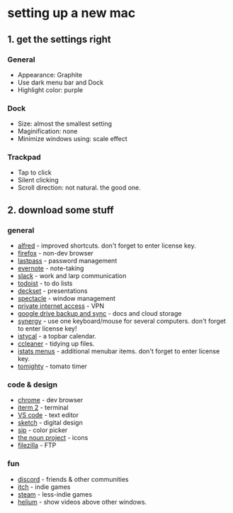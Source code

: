 # setting up a new mac

## 1. get the settings right
### General
- Appearance: Graphite
- Use dark menu bar and Dock
- Highlight color: purple
### Dock
- Size: almost the smallest setting
- Maginification: none
- Minimize windows using: scale effect
### Trackpad
- Tap to click
- Silent clicking
- Scroll direction: not natural. the good one.
## 2. download some stuff
### general
* [alfred](https://www.alfredapp.com/) - improved shortcuts. don't forget to enter license key.
* [firefox](https://www.mozilla.org/en-US/firefox/new/) - non-dev browser
* [lastpass](https://lastpass.com/misc_download2.php) - password management
* [evernote](https://evernote.com/download/) - note-taking
* [slack](https://slack.com/downloads) - work and larp communication
* [todoist](https://en.todoist.com/) - to do lists
* [deckset](https://www.deckset.com/) - presentations
* [spectacle](https://www.spectacleapp.com/) - window management
* [private internet access](https://www.privateinternetaccess.com/pages/downloads) - VPN
* [google drive backup and sync](https://www.google.com/drive/download/backup-and-sync/) - docs and cloud storage
* [synergy](https://symless.com/synergy) - use one keyboard/mouse for several computers. don't forget to enter license key!
* [istycal](https://www.mowglii.com/itsycal/) - a topbar calendar.
* [ccleaner](https://www.ccleaner.com/ccleaner/download) - tidying up files.
* [istats menus](https://bjango.com/mac/istatmenus/) - additional menubar items. don't forget to enter license key. 
* [tomighty](https://tomighty.en.softonic.com/) - tomato timer 
### code & design
* [chrome](https://www.google.com/intl/en/chrome/browser/) - dev browser
* [iterm 2](https://iterm2.com/downloads.html) - terminal
* [VS code](https://code.visualstudio.com/Download) - text editor
* [sketch](https://www.sketchapp.com/) - digital design
* [sip](http://sipapp.io/) - color picker
* [the noun project](https://thenounproject.com/) - icons
* [filezilla](https://filezilla-project.org/download.php) - FTP
### fun
* [discord](https://discordapp.com/download) - friends & other communities
* [itch](https://itch.io/app) - indie games
* [steam](http://store.steampowered.com/) - less-indie games
* [helium](https://helium.en.softonic.com/mac) - show videos above other windows.

